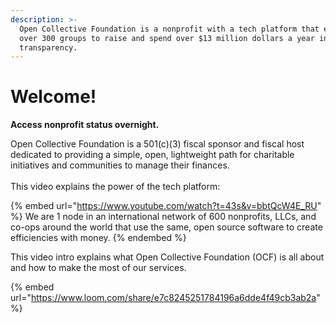 ```yaml
---
description: >-
  Open Collective Foundation is a nonprofit with a tech platform that enables
  over 300 groups to raise and spend over $13 million dollars a year in full
  transparency.
---
```


# Welcome!

**Access nonprofit status overnight.**

Open Collective Foundation is a 501(c)(3) fiscal sponsor and fiscal host dedicated to providing a simple, open, lightweight path for charitable initiatives and communities to manage their finances.\
\
This video explains the power of the tech platform:

{% embed url="https://www.youtube.com/watch?t=43s&v=bbtQcW4E_RU" %}
We are 1 node in an international network of 600 nonprofits, LLCs, and co-ops around the world that use the same, open source software to create efficiencies with money.
{% endembed %}

This video intro explains what Open Collective Foundation (OCF) is all about and how to make the most of our services.

{% embed url="https://www.loom.com/share/e7c8245251784196a6dde4f49cb3ab2a" %}
